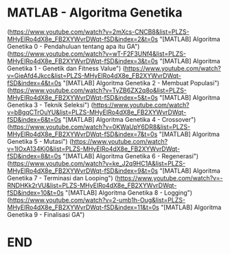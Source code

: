 # MATLAB - Algoritma Genetika
(https://www.youtube.com/watch?v=2mXcs-CNCB8&list=PLZS-MHyEIRo4dX8e_FB2XYWvrDWqt-fSD&index=2&t=0s "[MATLAB] Algoritma Genetika 0 - Pendahuluan tentang apa itu GA")
(https://www.youtube.com/watch?v=wT-F2F3UNf4&list=PLZS-MHyEIRo4dX8e_FB2XYWvrDWqt-fSD&index=3&t=0s "[MATLAB] Algoritma Genetika 1 - Genetik dan Fitness Value")
(https://www.youtube.com/watch?v=GieAfd4Jkcc&list=PLZS-MHyEIRo4dX8e_FB2XYWvrDWqt-fSD&index=4&t=0s "[MATLAB] Algoritma Genetika 2 - Membuat Populasi")
(https://www.youtube.com/watch?v=TvZB6ZX2q8o&list=PLZS-MHyEIRo4dX8e_FB2XYWvrDWqt-fSD&index=5&t=0s "[MATLAB] Algoritma Genetika 3 - Teknik Seleksi")
(https://www.youtube.com/watch?v=bBgqCTrOuYU&list=PLZS-MHyEIRo4dX8e_FB2XYWvrDWqt-fSD&index=6&t=0s "[MATLAB] Algoritma Genetika 4 - Crossover")
(https://www.youtube.com/watch?v=0KWaUpY6DR8&list=PLZS-MHyEIRo4dX8e_FB2XYWvrDWqt-fSD&index=7&t=0s "[MATLAB] Algoritma Genetika 5 - Mutasi")
(https://www.youtube.com/watch?v=1IOxA134Kj0&list=PLZS-MHyEIRo4dX8e_FB2XYWvrDWqt-fSD&index=8&t=0s "[MATLAB] Algoritma Genetika 6 - Regenerasi")
(https://www.youtube.com/watch?v=ke_J2q9HC1A&list=PLZS-MHyEIRo4dX8e_FB2XYWvrDWqt-fSD&index=9&t=0s "[MATLAB] Algoritma Genetika 7 - Terminasi dan Looping")
(https://www.youtube.com/watch?v=-RNDHKk2rVU&list=PLZS-MHyEIRo4dX8e_FB2XYWvrDWqt-fSD&index=10&t=0s "[MATLAB] Algoritma Genetika 8 - Logging")
(https://www.youtube.com/watch?v=2-umb1h-Oug&list=PLZS-MHyEIRo4dX8e_FB2XYWvrDWqt-fSD&index=11&t=0s "[MATLAB] Algoritma Genetika 9 - Finalisasi GA")
# END
